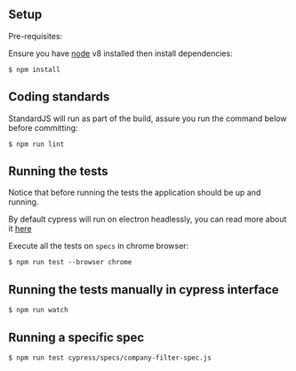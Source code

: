 ## Setup

Pre-requisites:

Ensure you have [node](https://nodejs.org/en/download/) v8 installed then install dependencies:

`$ npm install`

## Coding standards

StandardJS will run as part of the build, assure you run the command below before committing:

`$ npm run lint`

## Running the tests

Notice that before running the tests the application should be up and running.

By default cypress will run on electron headlessly, you can read more about it [here](https://docs.cypress.io/guides/core-concepts/launching-browsers.html#Electron-Browser)

Execute all the tests on `specs` in chrome browser:

`$ npm run test --browser chrome`

## Running the tests manually in cypress interface

`$ npm run watch`

## Running a specific spec

`$ npm run test cypress/specs/company-filter-spec.js`

